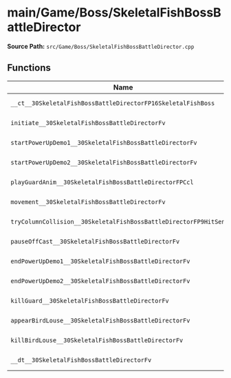 # main/Game/Boss/SkeletalFishBossBattleDirector

**Source Path:** `src/Game/Boss/SkeletalFishBossBattleDirector.cpp`

## Functions

| Name | Address | Match % |
|------|---------|---------|
| `__ct__30SkeletalFishBossBattleDirectorFP16SkeletalFishBoss` | `0x8007AE78` | :white_check_mark: (100.0%) |
| `initiate__30SkeletalFishBossBattleDirectorFv` | `0x8007AF84` | :white_check_mark: (100.0%) |
| `startPowerUpDemo1__30SkeletalFishBossBattleDirectorFv` | `0x8007B0CC` | :white_check_mark: (100.0%) |
| `startPowerUpDemo2__30SkeletalFishBossBattleDirectorFv` | `0x8007B0DC` | :white_check_mark: (100.0%) |
| `playGuardAnim__30SkeletalFishBossBattleDirectorFPCcl` | `0x8007B0EC` | :white_check_mark: (100.0%) |
| `movement__30SkeletalFishBossBattleDirectorFv` | `0x8007B1A8` | :white_check_mark: (100.0%) |
| `tryColumnCollision__30SkeletalFishBossBattleDirectorFP9HitSensor` | `0x8007B1AC` | :white_check_mark: (100.0%) |
| `pauseOffCast__30SkeletalFishBossBattleDirectorFv` | `0x8007B260` | :white_check_mark: (100.0%) |
| `endPowerUpDemo1__30SkeletalFishBossBattleDirectorFv` | `0x8007B318` | :white_check_mark: (100.0%) |
| `endPowerUpDemo2__30SkeletalFishBossBattleDirectorFv` | `0x8007B31C` | :white_check_mark: (100.0%) |
| `killGuard__30SkeletalFishBossBattleDirectorFv` | `0x8007B320` | :white_check_mark: (100.0%) |
| `appearBirdLouse__30SkeletalFishBossBattleDirectorFv` | `0x8007B380` | :white_check_mark: (100.0%) |
| `killBirdLouse__30SkeletalFishBossBattleDirectorFv` | `0x8007B3E8` | :white_check_mark: (100.0%) |
| `__dt__30SkeletalFishBossBattleDirectorFv` | `0x8007B450` | :white_check_mark: (100.0%) |